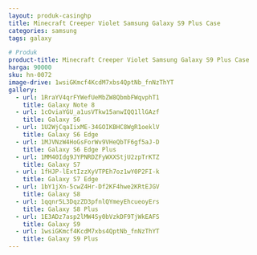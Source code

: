 ```yaml
---
layout: produk-casinghp
title: Minecraft Creeper Violet Samsung Galaxy S9 Plus Case
categories: samsung
tags: galaxy

# Produk
product-title: Minecraft Creeper Violet Samsung Galaxy S9 Plus Case
harga: 90000
sku: hn-0072
image-drive: 1wsiGKmcf4KcdM7xbs4QptNb_fnNzThYT
gallery:
  - url: 1RraYV4qrFYWefUeMbZW8QbmbFWqvphT1
    title: Galaxy Note 8
  - url: 1cOviaYGU_a1usVTkw15anwIQQ1llGAzf
    title: Galaxy S6
  - url: 1U2WjCqaIixME-34GOIKBHC8WgR1oeklV
    title: Galaxy S6 Edge
  - url: 1MJVNzW4HoGsForWv9VHeQbTF6gf5aJ-D
    title: Galaxy S6 Edge Plus
  - url: 1MM40Idg9JYPNRDZFyWXXStjU2zpTrKTZ
    title: Galaxy S7
  - url: 1fHJP-lExtIzzXyVTPEh7oz1wY0P2FI-k
    title: Galaxy S7 Edge
  - url: 1bY1jXn-5cwZ4Hr-Df2KF4hwe2KRtEJGV
    title: Galaxy S8
  - url: 1qqnr5L3DqzZD3pfnlQYmeyEhcueoyErs
    title: Galaxy S8 Plus
  - url: 1E3ADz7asp2lMW4Sy0bVzkDF9TjWkEAFS
    title: Galaxy S9
  - url: 1wsiGKmcf4KcdM7xbs4QptNb_fnNzThYT
    title: Galaxy S9 Plus
---
```

